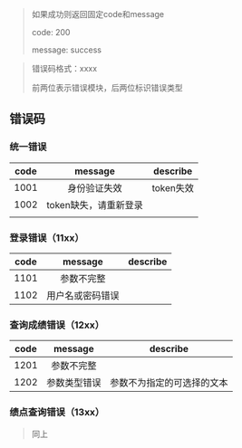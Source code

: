 > 如果成功则返回固定code和message
>
> code: 200
>
> message: success

>错误码格式：xxxx
>
>前两位表示错误模块，后两位标识错误类型

## 错误码

### 统一错误

| code |        message        | describe  |
| :--: | :-------------------: | :-------: |
| 1001 |     身份验证失效      | token失效 |
| 1002 | token缺失，请重新登录 |           |
|      |                       |           |

### 登录错误（11xx）

| code |     message      | describe |
| :--: | :--------------: | :------: |
| 1101 |    参数不完整    |          |
| 1102 | 用户名或密码错误 |          |

### 查询成绩错误（12xx）

| code |   message    |          describe          |
| :--: | :----------: | :------------------------: |
| 1201 |  参数不完整  |                            |
| 1202 | 参数类型错误 | 参数不为指定的可选择的文本 |

### 绩点查询错误（13xx）

> 同上

